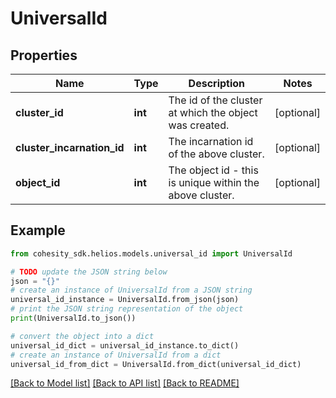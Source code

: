 # UniversalId


## Properties

Name | Type | Description | Notes
------------ | ------------- | ------------- | -------------
**cluster_id** | **int** | The id of the cluster at which the object was created. | [optional] 
**cluster_incarnation_id** | **int** | The incarnation id of the above cluster. | [optional] 
**object_id** | **int** | The object id - this is unique within the above cluster. | [optional] 

## Example

```python
from cohesity_sdk.helios.models.universal_id import UniversalId

# TODO update the JSON string below
json = "{}"
# create an instance of UniversalId from a JSON string
universal_id_instance = UniversalId.from_json(json)
# print the JSON string representation of the object
print(UniversalId.to_json())

# convert the object into a dict
universal_id_dict = universal_id_instance.to_dict()
# create an instance of UniversalId from a dict
universal_id_from_dict = UniversalId.from_dict(universal_id_dict)
```
[[Back to Model list]](../README.md#documentation-for-models) [[Back to API list]](../README.md#documentation-for-api-endpoints) [[Back to README]](../README.md)


